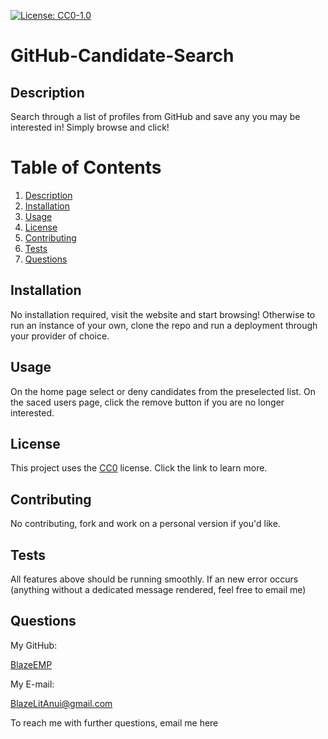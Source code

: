 [![License: CC0-1.0](https://licensebuttons.net/l/zero/1.0/80x15.png)](http://creativecommons.org/publicdomain/zero/1.0/)
  # GitHub-Candidate-Search

  ## Description

  Search through a list of profiles from GitHub and save any you may be interested in! Simply browse and click!

  # Table of Contents
  1. [Description](#description)
  2. [Installation](#installation)
  3. [Usage](#usage)
  4. [License](#license)
  5. [Contributing](#contributing)
  6. [Tests](#tests)
  7. [Questions](#questions)

  ## Installation

  No installation required, visit the website and start browsing! Otherwise to run an instance of your own, clone the repo and run a deployment through your provider of choice.

  ## Usage

  On the home page select or deny candidates from the preselected list. On the saced users page, click the remove button if you are no longer interested.

  ## License

  This project uses the [CC0](http://creativecommons.org/publicdomain/zero/1.0/) license. Click the link to learn more.

  ## Contributing

  No contributing, fork and work on a personal version if you'd like.

  ## Tests

  All features above should be running smoothly. If an new error occurs (anything without a dedicated message rendered, feel free to email me)

  ## Questions

  My GitHub:

  [BlazeEMP](https://www.github.com/BlazeEMP)

  My E-mail:

  BlazeLitAnui@gmail.com

  To reach me with further questions, email me here